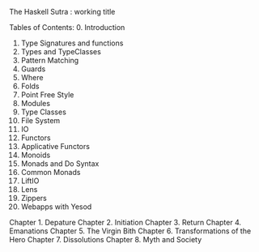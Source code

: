 The Haskell Sutra : working title

Tables of Contents:
0. Introduction
1. Type Signatures and functions
2. Types and TypeClasses
3. Pattern Matching
4. Guards
5. Where
6. Folds
7. Point Free Style
8. Modules
9. Type Classes
10. File System
11. IO
12. Functors
13. Applicative Functors
14. Monoids
15. Monads and Do Syntax
16. Common Monads
17. LiftIO
18. Lens
19. Zippers
20. Webapps with Yesod

Chapter 1. Depature
Chapter 2. Initiation
Chapter 3. Return
Chapter 4. Emanations
Chapter 5. The Virgin Bith
Chapter 6. Transformations of the Hero
Chapter 7. Dissolutions
Chapter 8. Myth and Society
